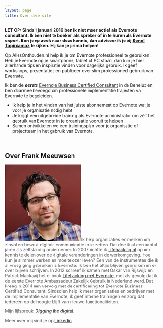 ```yaml
---
layout: page
title: Over deze site
---
```

<strong>LET OP: Sinds 1 januari 2016 ben ik niet meer actief als Evernote consultant. Ik ben niet te boeken als spreker of in te huren als Evernote expert. Ben je op zoek naar deze kennis, dan adviseer ik je bij <a href="https://leermij.nu/">Senol Tapirdamaz</a> te kijken. Hij kan je prima helpen!</strong>

Op AllesOnthouden.nl help ik je om Evernote professioneel te gebruiken. Heb je Evernote op je smartphone, tablet of PC staan, dan kun je hier allerhande tips en inspiratie vinden voor dagelijks gebruik. Ik geef workshops, presentaties en publiceer over slim professioneel gebruik van Evernote.

Ik ben de <em><strong>eerste</strong></em> <a href="http://evernote.com/ebcc">Evernote Business Certified Consultant</a> in de Benelux en ben daarmee bevoegd om professionele implementatie trajecten va Evernote te begeleiden.
<ul>
 	<li>Ik help je in het vinden van het juiste abonnement op Evernote wat je voor je organisatie nodig hebt</li>
 	<li>Je krijgt een uitgebreide training als Evernote administrator om zélf het gebruik van Evernote in je organisatie vooruit te helpen</li>
 	<li>Samen ontwikkelen we een trainingsplan voor je organisatie of projectteam in het gebruik van Evernote.</li>
</ul>
&nbsp;
<h2>Over Frank Meeuwsen</h2>
<span style="color: #585858;"><img class="alignleft size-full wp-image-126" src="/images/2014/07/Frank-0006-250x250.jpg" alt="Frank-0006-250x250" width="250" height="250" />Ik help organisaties en merken om zinvol en bewust digitale communicatie in te zetten. Dat doe ik al een aantal jaren als zelfstandig ondernemer. In 2007 richtte ik <a href="http://lifehacking.nl">Lifehacking.nl</a> op om kennis te delen over de digitale veranderingen in de werkomgeving. Hoe kun je slimmer werken en moeitelozer leven? Een van de instrumenten die ik al vroeg ging gebruiken is Evernote. Ik ben het altijd blijven gebruiken en er over blijven schrijven. In 2012 schreef ik samen met Oskar van Rijswijk en Patrick Mackaaij het e-book <a href="https://dl.dropboxusercontent.com/u/502512253/Lifehacking%20met%20Evernote.pdf/">Lifehacking met Evernote</a>, met als gevolg dat ik de eerste Evernote Ambassadeur Zakelijk Gebruik in Nederland werd. Dat kreeg in 2014 een vervolg met de certificering tot Evernote Business Certified Consultant. Sindsdien help ik meer organisaties en bedrijven met de implementatie van Evernote, ik geef interne trainingen en zorg dat iedereen op de hoogte blijft van nieuwe functionaliteiten. </span>
<p style="color: #585858;">Mijn lijfspreuk: <em><strong>Digging the digital</strong></em>.</p>
<p style="color: #585858;">Meer over mij vind je op <a href="http://www.linkedin.com/in/frankmeeuwsen">Linkedin</a></p>
